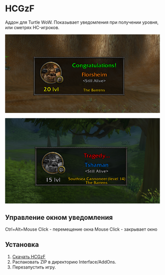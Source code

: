 # HCGzF
Аддон для Turtle WoW.
Показывает уведомления при получении уровня, или сметрях HC-игроков.

![Preview1](https://raw.githubusercontent.com/Steelbash/HCGzF/main/gratz.png)

![Preview2](https://raw.githubusercontent.com/Steelbash/HCGzF/main/f.png)


## Управление окном уведомления
Ctrl+Alt+Mouse Click - перемещение окна
Mouse Click - закрывает окно

## Установка
1. [Скачать HCGzF](https://github.com/Steelbash/HCGzF/releases/download/1.0.0/HCGzF.zip)
2. Распаковать ZIP в директорию Interface/AddOns.
3. Перезапустить игру.
